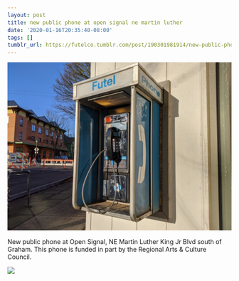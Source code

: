 ```yaml
---
layout: post
title: new public phone at open signal ne martin luther
date: '2020-01-16T20:35:40-08:00'
tags: []
tumblr_url: https://futelco.tumblr.com/post/190301981914/new-public-phone-at-open-signal-ne-martin-luther
---
```

 ![](/images/blog/e47bcaba5160771d7292617df8435fea3125b138.jpg)  

New public phone at Open Signal, NE Martin Luther King Jr Blvd south of Graham. This phone is funded in part by the Regional Arts & Culture Council.

![](https://64.media.tumblr.com/ce10aeded9fa936eae94e19e9030cd4d/7b5a0021dbb5682c-27/s540x810/5a38d4daed1ecfe6344637d9691ec8aa4a177d9e.png)

